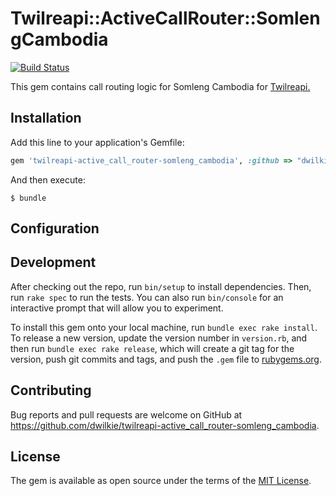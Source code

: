 # Twilreapi::ActiveCallRouter::SomlengCambodia

[![Build Status](https://travis-ci.org/dwilkie/twilreapi-active_call_router-somleng_cambodia.svg?branch=master)](https://travis-ci.org/dwilkie/twilreapi-active_call_router-somleng_cambodia)

This gem contains call routing logic for Somleng Cambodia for [Twilreapi.](https://github.com/dwilkie/twilreapi)

## Installation

Add this line to your application's Gemfile:

```ruby
gem 'twilreapi-active_call_router-somleng_cambodia', :github => "dwilkie/twilreapi-active_call_router-somleng_cambodia"
```

And then execute:

    $ bundle

## Configuration



## Development

After checking out the repo, run `bin/setup` to install dependencies. Then, run `rake spec` to run the tests. You can also run `bin/console` for an interactive prompt that will allow you to experiment.

To install this gem onto your local machine, run `bundle exec rake install`. To release a new version, update the version number in `version.rb`, and then run `bundle exec rake release`, which will create a git tag for the version, push git commits and tags, and push the `.gem` file to [rubygems.org](https://rubygems.org).

## Contributing

Bug reports and pull requests are welcome on GitHub at https://github.com/dwilkie/twilreapi-active_call_router-somleng_cambodia.

## License

The gem is available as open source under the terms of the [MIT License](http://opensource.org/licenses/MIT).

